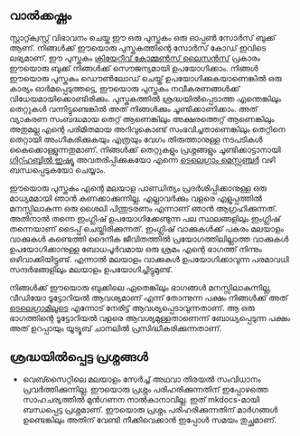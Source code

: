 ## വാല്‍ക്കഷ്ണം

സ്റ്റാറ്റ്ക്വസ്റ്റ് വിഭാവനം ചെയ്ത ഈ ഒരു പുസ്തകം ഒരു ഓപ്പണ്‍ സോര്‍സ് ബുക്ക് ആണ്. നിങ്ങള്‍ക്ക് ഈയൊരു പുസ്തകത്തിന്റെ സോര്‍സ് കോഡ് ഇവിടെ ലഭ്യമാണ്. ഈ പുസ്തകം [ക്രിയേറ്റീവ് കോമ്മണ്‍സ് ലൈസന്‍സ്](https://creativecommons.org/) പ്രകാരം  ഈയൊരു ബുക്ക് നിങ്ങള്‍ക്ക് സൌജന്യമായി ഉപയോഗിക്കാം. നിങ്ങള്‍ ഈയൊരു പുസ്തകം ഡൌണ്‍ലോഡ് ചെയ്ത് ഉപയോഗിക്കുകയാണെങ്കില്‍ ഒരു കാര്യം ഓര്‍മപ്പെടുത്തട്ടെ, ഈയൊരു പുസ്തകം നവീകരണങ്ങള്‍ക്ക് വിധേയമായിക്കൊണ്ടിരിക്കും. പുസ്തകത്തില്‍ ശ്രദ്ധയില്‍പ്പെടാത്ത എന്തെങ്കിലും തെറ്റുകള്‍ വന്നിട്ടുണ്ടെങ്കില്‍ അത് നിങ്ങള്‍ക്കും ചൂണ്ടിക്കാണിക്കാം. അത് വ്യാകരണ സംബദ്ധമായ തെറ്റ് ആണെങ്കിലും അക്ഷരത്തെറ്റ് ആണെങ്കിലും അതുമല്ല എന്റെ പരിമിതമായ അറിവുകൊണ്ട് സംഭവിച്ചതാണെങ്കിലും തെറ്റിനെ തെറ്റായി അംഗീകരിക്കുകയും എത്രയും വേഗം തിരുത്താനുള്ള നടപടികള്‍ കൈക്കൊള്ളുന്നതുമാണ്. നിങ്ങള്‍ക്ക് തെറ്റുകളും പ്രശ്നങ്ങളും ചൂണ്ടിക്കാട്ടാനായി [ഗിറ്റ്ഹബ്ബില്‍ ഇഷ്യൂ](https://github.com/stackquest/PythonMalayalamBook/issues) അവതരിപ്പിക്കുകയോ എന്നെ [ടെലെഗ്രാം മെസ്സഞ്ചര്‍](https://t.me/MyStackQuest) വഴി ബന്ധപ്പെടുകയോ ചെയ്യാം.

ഈയൊരു പുസ്തകം എന്റെ മലയാള പാണ്ഡിത്യം പ്രദര്‍ശിപ്പിക്കാനുള്ള ഒരു മാധ്യമമായി ഞാന്‍ കണക്കാക്കുന്നില്ല. എല്ലാവര്‍ക്കും വളരെ എളുപ്പത്തില്‍ മനസ്സിലാകുന്ന ഒരു ശൈലി പിന്തുടരണം എന്നാണ് ഞാന്‍ ആഗ്രഹിക്കുന്നത്. അതിനാല്‍ തന്നെ ഇംഗ്ലിഷ് ഉപയോഗിക്കേണ്ടുന്ന പല സ്ഥലങ്ങളിലും ഇംഗ്ലിഷ് തന്നെയാണ് ടൈപ്പ് ചെയ്തിരിക്കുന്നത്. ഇംഗ്ലിഷ് വാക്കുകള്‍ക്ക് പകരം മലയാളം വാക്കുകള്‍ കണ്ടെത്തി ദൈനിക ജീവിതത്തില്‍ പ്രയോഗത്തിലില്ലാത്ത വാക്കുകള്‍ ഉപയോഗിക്കാനുള്ള ബോധപൂര്‍വമായ ഒരു ശ്രമം എന്റെ ഭാഗത്ത് നിന്നും ഒഴിവാക്കിയിട്ടുണ്ട്. എന്നാല്‍ മലയാളം വാക്കുകള്‍ ഉപയോഗിക്കാവുന്ന പരമാവധി സന്ദര്‍ഭങ്ങളിലും മലയാളം ഉപയോഗിച്ചിട്ടുമുണ്ട്.

നിങ്ങള്‍ക്ക് ഈയൊരു ബുക്കിലെ ഏതെങ്കിലും ഭാഗങ്ങള്‍ മനസ്സിലാകുന്നില്ല, വീഡിയോ ടൂട്ടോറിയല്‍ ആവശ്യമാണ് എന്ന് തോന്നുന്ന പക്ഷം നിങ്ങള്‍ക്ക് അത് [ടെലെഗ്രാമിലൂടെ](https://t.me/MyStackQuest) എന്നോട് നേരിട്ട് ആവശ്യപ്പെടാവുന്നതാണ്. ആ ഒരു ഭാഗത്തിന്റെ ടൂട്ടോറിയല്‍ വളരെ ആവശ്യമുള്ളതാണെന്ന് ബോധ്യപ്പെടുന്ന പക്ഷം അത് ഉറപ്പായും യൂട്യൂബ് ചാനലില്‍ പ്രസിദ്ധീകരിക്കുന്നതാണ്.

## ശ്രദ്ധയില്‍പ്പെട്ട പ്രശ്നങ്ങള്‍

- വെബ്സൈറ്റിലെ മലയാളം സേര്‍ച്ച് അഥവാ തിരയല്‍ സംവിധാനം പ്രവര്‍ത്തിക്കുന്നില്ല. ഈയൊരു പ്രശ്നം പരിഹരിക്കുന്നതിന് ഇപ്പോഴത്തെ സാഹചര്യത്തില്‍ മുന്‍ഗണന നാല്‍കാനാവില്ല. ഇത് mkdocs-മായി ബന്ധപ്പെട്ട പ്രശ്നമാണ്. ഈയൊരു പ്രശ്നം പരിഹരിക്കുന്നതിന് മാര്‍ഗങ്ങള്‍ ഉണ്ടെങ്കിലും അതിന് വേണ്ടി നീക്കിവെക്കാന്‍ ഇപ്പോള്‍ സമയം തുച്ഛമാണ്.
